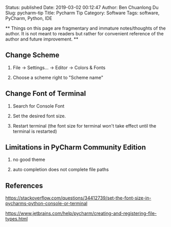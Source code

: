 Status: published
Date: 2019-03-02 00:12:47
Author: Ben Chuanlong Du
Slug: pycharm-tip
Title: Pycharm Tip
Category: Software
Tags: software, PyCharm, Python, IDE

**
Things on this page are
fragmentary and immature notes/thoughts of the author.
It is not meant to readers
but rather for convenient reference of the author and future improvement.
**

## Change Scheme

1. File -> Settings... -> Editor -> Colors & Fonts 

2. Choose a scheme right to "Scheme name"

## Change Font of Terminal

1. Search for Console Font

2. Set the desired font size.

3. Restart terminal (the font size for terminal won't take effect until the terminal is restarted)


## Limitations in PyCharm Community Edition

1. no good theme

2. auto completion does not complete file paths

## References

https://stackoverflow.com/questions/34412739/set-the-font-size-in-pycharms-python-console-or-terminal

https://www.jetbrains.com/help/pycharm/creating-and-registering-file-types.html
